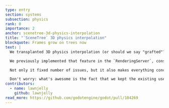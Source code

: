 ```yaml
---
type: entry
section: systems
subsection: physics
rank: 0
importance: 2
anchor: scenetree-3d-physics-interpolation
title: "`SceneTree` 3D physics interpolation"
blockquote: Frames grow on trees now
text: |
  We transplanted 3D physics interpolation (or should we say "grafted"?) to `SceneTree`. [As you remember](/releases/4.4/#_3D-physics-interpolation), physics interpolation is the concept of making physics-based movement appear fluid even if it's running slower than the process frame-rate.

  We previously implemented that feature in the `RenderingServer`, considering the feature is mostly tied to drawing in-between states and that it didn't require to change code handling `Node`s. Unfortunately, it caused some issues. Namely, in practice, Godot built-in nodes—and custom nodes too—often rely on `Node3D` transforms for their behavior. Due to technical and performance-related reasons, it proved impossible to query the `RenderingServer` for interpolated transforms. We had to move everything to `SceneTree` for 3D, where nodes reside.

  Not only it fixed number of issues, but it also makes everything conceptually easier for users and maintainers.

  Don't worry: what's awesome is the fact that we kept the existing user API even if a lot changed under the hood. It means you get all of this without it even breaking a bit of your project!
contributors:
  - name: lawnjelly
    github: lawnjelly
read_more: https://github.com/godotengine/godot/pull/104269
---
```

